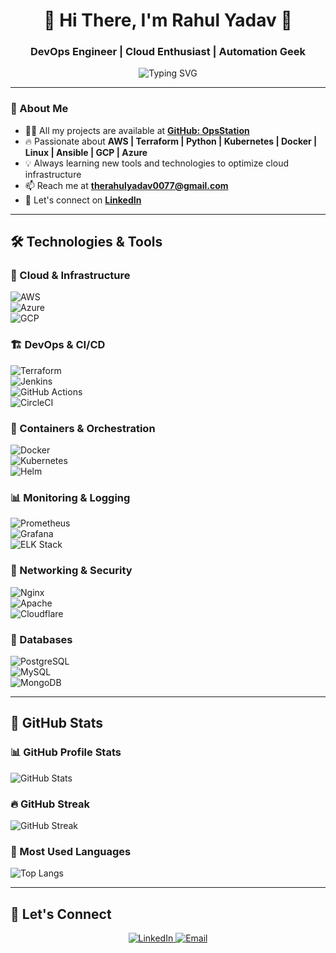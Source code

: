 <h1 align="center">🚀 Hi There, I'm Rahul Yadav 👋</h1>  
<h3 align="center">DevOps Engineer | Cloud Enthusiast | Automation Geek</h3>  

<p align="center">
  <img src="https://readme-typing-svg.demolab.com?font=Fira+Code&weight=600&pause=1000&color=4DF2E3&center=true&vCenter=true&width=435&lines=Automating+Cloud+Infra+Like+a+Boss!;DevOps+%7C+Cloud+%7C+CI%2FCD+%7C+Kubernetes;AWS+%7C+Terraform+%7C+Linux+%7C+Docker+%7C+Ansible" alt="Typing SVG" />
</p>

---

### 🌟 About Me  
- 👨‍💻 All my projects are available at **[GitHub: OpsStation](https://github.com/opsstation)**
- 🔥 Passionate about **AWS | Terraform | Python | Kubernetes | Docker | Linux | Ansible | GCP | Azure**
- 💡 Always learning new tools and technologies to optimize cloud infrastructure  
- 📫 Reach me at **[therahulyadav0077@gmail.com](mailto:therahulyadav0077@gmail.com)**
- 🔗 Let's connect on **[LinkedIn](https://www.linkedin.com/in/rahul-yadav-239080221/)**  

---

## 🛠️ Technologies & Tools  

### 🚀 Cloud & Infrastructure  
![AWS](https://img.shields.io/badge/AWS-232F3E?style=flat&logo=amazon-aws&logoColor=white)  
![Azure](https://img.shields.io/badge/Azure-0078D4?style=flat&logo=microsoft-azure&logoColor=white)  
![GCP](https://img.shields.io/badge/GCP-4285F4?style=flat&logo=google-cloud&logoColor=white)  

### 🏗️ DevOps & CI/CD  
![Terraform](https://img.shields.io/badge/Terraform-7B42BC?style=flat&logo=terraform&logoColor=white)  
![Jenkins](https://img.shields.io/badge/Jenkins-D24939?style=flat&logo=jenkins&logoColor=white)  
![GitHub Actions](https://img.shields.io/badge/GitHub_Actions-2088FF?style=flat&logo=github-actions&logoColor=white)  
![CircleCI](https://img.shields.io/badge/CircleCI-343434?style=flat&logo=circleci&logoColor=white)  

### 🐳 Containers & Orchestration  
![Docker](https://img.shields.io/badge/Docker-2496ED?style=flat&logo=docker&logoColor=white)  
![Kubernetes](https://img.shields.io/badge/Kubernetes-326CE5?style=flat&logo=kubernetes&logoColor=white)  
![Helm](https://img.shields.io/badge/Helm-0F1689?style=flat&logo=helm&logoColor=white)  

### 📊 Monitoring & Logging  
![Prometheus](https://img.shields.io/badge/Prometheus-E6522C?style=flat&logo=prometheus&logoColor=white)  
![Grafana](https://img.shields.io/badge/Grafana-F46800?style=flat&logo=grafana&logoColor=white)  
![ELK Stack](https://img.shields.io/badge/ELK_Stack-005571?style=flat&logo=elastic-stack&logoColor=white)  

### 📡 Networking & Security  
![Nginx](https://img.shields.io/badge/Nginx-009639?style=flat&logo=nginx&logoColor=white)  
![Apache](https://img.shields.io/badge/Apache-D22128?style=flat&logo=apache&logoColor=white)  
![Cloudflare](https://img.shields.io/badge/Cloudflare-F38020?style=flat&logo=cloudflare&logoColor=white)  

### 💾 Databases  
![PostgreSQL](https://img.shields.io/badge/PostgreSQL-316192?style=flat&logo=postgresql&logoColor=white)  
![MySQL](https://img.shields.io/badge/MySQL-4479A1?style=flat&logo=mysql&logoColor=white)  
![MongoDB](https://img.shields.io/badge/MongoDB-47A248?style=flat&logo=mongodb&logoColor=white)  

---

## 🚀 GitHub Stats

### 📊 GitHub Profile Stats
![GitHub Stats](https://github-readme-stats.vercel.app/api?username=therahul28&show_icons=true&theme=dark)

### 🔥 GitHub Streak
![GitHub Streak](https://github-readme-streak-stats.herokuapp.com/?user=therahul28&theme=dark)

### 📌 Most Used Languages
![Top Langs](https://github-readme-stats.vercel.app/api/top-langs/?username=therahul28&layout=compact&theme=dark)

---




## 🔗 Let's Connect  
<p align="center">
  <a href="https://www.linkedin.com/in/rahul-yadav-239080221/" target="_blank">
    <img src="https://img.shields.io/badge/LinkedIn-Rahul_Yadav-blue?style=for-the-badge&logo=linkedin" alt="LinkedIn">
  </a>
  <a href="mailto:therahulyadav0077@gmail.com" target="_blank">
    <img src="https://img.shields.io/badge/Email-therahulyadav0077@gmail.com-red?style=for-the-badge&logo=gmail" alt="Email">
  </a>
</p>
